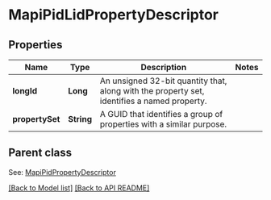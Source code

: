 
# MapiPidLidPropertyDescriptor
## Properties
Name | Type | Description | Notes
------------ | ------------- | ------------- | -------------
**longId** | **Long** | An unsigned 32-bit quantity that, along with the property set, identifies a named property.              | 
**propertySet** | **String** | A GUID that identifies a group of properties with a similar purpose.              | 


## Parent class

See: [MapiPidPropertyDescriptor](MapiPidPropertyDescriptor.md)

[[Back to Model list]](Models.md) [[Back to API README]](README.md)

